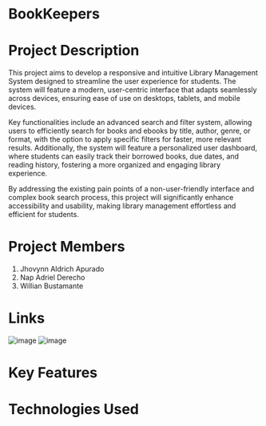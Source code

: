 # BookKeepers

# Project Description
This project aims to develop a responsive and intuitive Library Management System designed to streamline the user experience for students. The system will feature a modern, user-centric interface that adapts seamlessly across devices, ensuring ease of use on desktops, tablets, and mobile devices.

Key functionalities include an advanced search and filter system, allowing users to efficiently search for books and ebooks by title, author, genre, or format, with the option to apply specific filters for faster, more relevant results. Additionally, the system will feature a personalized user dashboard, where students can easily track their borrowed books, due dates, and reading history, fostering a more organized and engaging library experience.

By addressing the existing pain points of a non-user-friendly interface and complex book search process, this project will significantly enhance accessibility and usability, making library management effortless and efficient for students.

# Project Members
1. Jhovynn Aldrich Apurado
2. Nap Adriel Derecho
3. Willian Bustamante

# Links
 ![image](https://github.com/user-attachments/assets/d56ddbc1-1994-4af9-8547-c7d5df0582c8)
 ![image](https://github.com/user-attachments/assets/3fe55b4c-42b2-4376-bf59-48348ed12269)



# Key Features


# Technologies Used
